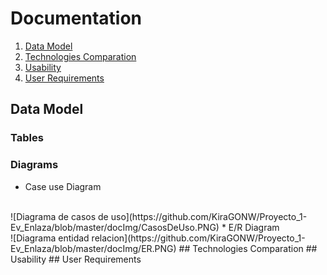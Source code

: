 # Documentation
1. [Data Model](#data-model)
2. [Technologies Comparation](#technologies-comparation)
3. [Usability](#usability)
4. [User Requirements](#user-requirements)
## Data Model
### Tables
### Diagrams
* Case use Diagram
<br>
![Diagrama de casos de uso](https://github.com/KiraGONW/Proyecto_1-Ev_Enlaza/blob/master/docImg/CasosDeUso.PNG)
* E/R Diagram
<br>
![Diagrama entidad relacion](https://github.com/KiraGONW/Proyecto_1-Ev_Enlaza/blob/master/docImg/ER.PNG)
## Technologies Comparation
## Usability
## User Requirements
